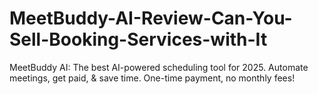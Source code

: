 # MeetBuddy-AI-Review-Can-You-Sell-Booking-Services-with-It
MeetBuddy AI: The best AI-powered scheduling tool for 2025. Automate meetings, get paid, &amp; save time. One-time payment, no monthly fees!

